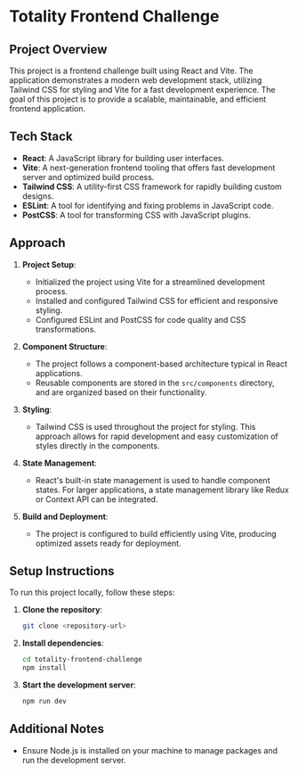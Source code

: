 # Totality Frontend Challenge



## Project Overview

This project is a frontend challenge built using React and Vite. The application demonstrates a modern web development stack, utilizing Tailwind CSS for styling and Vite for a fast development experience. The goal of this project is to provide a scalable, maintainable, and efficient frontend application.

## Tech Stack

- **React**: A JavaScript library for building user interfaces.
- **Vite**: A next-generation frontend tooling that offers fast development server and optimized build process.
- **Tailwind CSS**: A utility-first CSS framework for rapidly building custom designs.
- **ESLint**: A tool for identifying and fixing problems in JavaScript code.
- **PostCSS**: A tool for transforming CSS with JavaScript plugins.

## Approach

1. **Project Setup**: 
   - Initialized the project using Vite for a streamlined development process.
   - Installed and configured Tailwind CSS for efficient and responsive styling.
   - Configured ESLint and PostCSS for code quality and CSS transformations.

2. **Component Structure**:
   - The project follows a component-based architecture typical in React applications. 
   - Reusable components are stored in the `src/components` directory, and are organized based on their functionality.

3. **Styling**:
   - Tailwind CSS is used throughout the project for styling. This approach allows for rapid development and easy customization of styles directly in the components.

4. **State Management**:
   - React's built-in state management is used to handle component states. For larger applications, a state management library like Redux or Context API can be integrated.

5. **Build and Deployment**:
   - The project is configured to build efficiently using Vite, producing optimized assets ready for deployment.

## Setup Instructions

To run this project locally, follow these steps:

1. **Clone the repository**:
    ```bash
    git clone <repository-url>
    ```

2. **Install dependencies**:
    ```bash
    cd totality-frontend-challenge
    npm install
    ```

3. **Start the development server**:
    ```bash
    npm run dev
    ```



## Additional Notes

- Ensure Node.js is installed on your machine to manage packages and run the development server.

